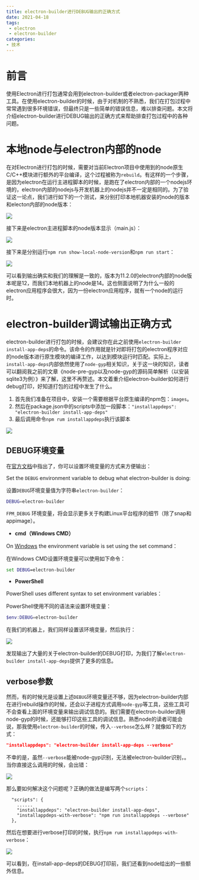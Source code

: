 ```yaml
---
title: electron-builder进行DEBUG输出的正确方式
date: 2021-04-18
tags:
 - electron
 - electron-builder
categories: 
- 技术
---
```


# 前言

使用Electron进行打包通常会用到electron-builder或者electron-packager两种工具。在使用electron-builder的时候，由于对机制的不熟悉，我们在打包过程中常常遇到很多环境错误，但最终只是一些简单的错误信息，难以排查问题。本文将介绍electron-builder进行DEBUG输出的正确方式来帮助排查打包过程中的各种问题。

<!-- more -->

# 本地node与electron内部的node

在对Electron进行打包的时候，需要对当前Electron项目中使用到的node原生C/C++模块进行额外的平台编译，这个过程被称为`rebuild`。有这样的一个步骤，是因为electron在运行主进程脚本的时候，是跑在了electron内部的一个nodejs环境的，electron内部的nodejs与开发机器上的nodejs并不一定是相同的。为了验证这一论点，我们进行如下的一个测试，来分别打印本地机器安装的node的版本和electon内部的node版本：

![](https://res.zhen.blog/images/post/2021-04-18-electron-builder/test-show-version1.png)

接下来是electron主进程脚本的node版本显示（main.js）：

![](https://res.zhen.blog/images/post/2021-04-18-electron-builder/test-show-version2.png)

接下来是分别运行`npm run show-local-node-version`和`npm run start`：

![](https://res.zhen.blog/images/post/2021-04-18-electron-builder/show-local-and-inner-version.png)

可以看到输出确实和我们的理解是一致的，版本为11.2.0的electron内部的node版本呢是12，而我们本地机器上的node是14。这也侧面说明了为什么一般的electron应用程序会很大，因为一份electron应用程序，就有一个node的运行时。

# electron-builder调试输出正确方式

electron-builder进行打包的时候，会建议你在此之前使用`electron-builder install-app-deps`的命令。该命令的作用就是针对即将打包的electron程序对应的node版本进行原生模块的编译工作，以达到模块运行时匹配。实际上，`install-app-deps`内部依然使用了`node-gyp`相关知识，关于这一块的知识，读者可以翻阅我之前的文章《node-pre-gyp以及node-gyp的源码简单解析（以安装sqlite3为例）》来了解，这里不再赘述。本文着重介绍electron-builder如何进行debug打印，好知道打包的过程中发生了什么。

1. 首先我们准备在项目中，安装一个需要根据平台原生编译的npm包：`images`。
2. 然后在package.json中的scripts中添加一段脚本：`"installappdeps": "electron-builder install-app-deps"`
3. 最后调用命令`npm rum installappdeps`执行该脚本

![](https://res.zhen.blog/images/post/2021-04-18-electron-builder/images-install-and-run-install-app-deps.png)

## DEBUG环境变量

在[官方文档](https://www.electron.build/#debug)中指出了，你可以设置环境变量的方式来方便输出：

Set the `DEBUG` environment variable to debug what electron-builder is doing:

设置`DEBUG`环境变量值为字符串`electron-builder`：

```bash
DEBUG=electron-builder
```

`FPM_DEBUG` 环境变量，将会显示更多关于构建Linux平台程序的细节（除了snap和appimage）。

- **cmd（Windows CMD）**

On [Windows](https://github.com/visionmedia/debug#windows-command-prompt-notes) the environment variable is set using the set command：

在Windows CMD设置环境变量可以使用如下命令：

```cmd
set DEBUG=electron-builder
```

- **PowerShell**

PowerShell uses different syntax to set environment variables：

PowerShell使用不同的语法来设置环境变量：

```powershell
$env:DEBUG=electron-builder
```

在我们的机器上，我们同样设置该环境变量，然后执行：

![](https://res.zhen.blog/images/post/2021-04-18-electron-builder/install-app-deps-with-DEBUG.png)

发现输出了大量的关于electron-builder的DEBUG打印，为我们了解`electron-builder install-app-deps`提供了更多的信息。

## verbose参数

然而，有的时候光是设置上述`DEBUG`环境变量还不够，因为electron-builder内部在进行rebuild操作的时候，还会以子进程方式调用`node-gyp`等工具，这些工具可不会查看上面的环境变量来输出调试信息的。我们需要在electron-builder调用node-gyp的时候，还能够打印这些工具的调试信息。熟悉node的读者可能会说，那我使用`electron-builder`的时候，传入`--verbose`怎么样？就像如下的方式：

```json
"installappdeps": "electron-builder install-app-deps --verbose"
```

不幸的是，虽然`--verbose`能被node-gyp识别，无法被electron-builder识别，。当你直接这么调用的时候，会出错：

![](https://res.zhen.blog/images/post/2021-04-18-electron-builder/electron-cannot-recognise-verbose.png)

那么要如何解决这个问题呢？正确的做法是编写两个`scripts`：

```
  "scripts": {
	......
    "installappdeps": "electron-builder install-app-deps",
    "installappdeps-with-verbose": "npm run installappdeps --verbose"
  },
```

然后在想要进行verbose打印的时候，执行`npm rum installappdeps-with-verbose`：

![](https://res.zhen.blog/images/post/2021-04-18-electron-builder/after-use-two-scripts-output.png)

可以看到，在install-app-deps的DEBUG打印前，我们还看到node给出的一些额外信息。